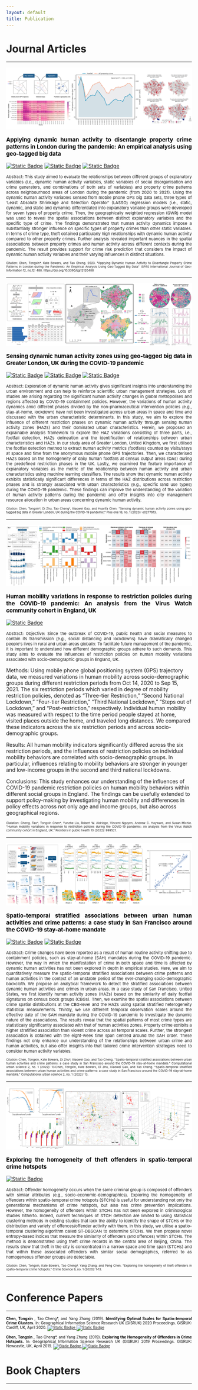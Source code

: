 ```yaml
---
layout: default
title: Publication
---
```



 
# Journal Articles

--------------------

<img src="assets/img/p_fig1.png" alt="Image description" 
style="transition: transform 0.3s ease;" 
onmouseover="this.style.transform='scale(1.2)';" 
onmouseout="this.style.transform='scale(1)';">

<p style="text-align: justify; font-size: 15px; font-weight: bold; color:black">
Applying dynamic human activity to disentangle property crime patterns in 
London during the pandemic: An empirical analysis using geo-tagged big data
</p>

[![Static Badge](https://img.shields.io/badge/Journal-ISPRS%20IJGI-%233A75AA)](https://www.mdpi.com/2220-9964/12/12/488#)
[![Static Badge](https://img.shields.io/badge/GitHub-Python-%23366B98?logo=Github)](https://github.com/tongxinchen/Human_Activity_Crime_London)
[![Static Badge](https://img.shields.io/badge/Open-Software-%2322A2EC?logo=zenodo)](https://zenodo.org/records/7839662)

<p style="text-align: justify; font-size: 11px"> 
Abstract: This study aimed to evaluate the relationships between different groups of 
explanatory variables (i.e., dynamic human activity variables, static variables 
of social disorganisation and crime generators, and combinations of both sets of variables) 
and property crime patterns across neighbourhood areas of London during the pandemic (from 2020 to 2021). 
Using the dynamic human activity variables sensed from mobile phone GPS big data sets, 
three types of ‘Least Absolute Shrinkage and Selection Operator’ (LASSO) regression 
models (i.e., static, dynamic, and static and dynamic) differentiated into explanatory 
variable groups were developed for seven types of property crime. Then, the geographically 
weighted regression (GWR) model was used to reveal the spatial associations between distinct explanatory 
variables and the specific type of crime. The findings demonstrated that human activity dynamics impose 
a substantially stronger influence on specific types of property crimes than other static variables. 
In terms of crime type, theft obtained particularly high relationships with dynamic human activity 
compared to other property crimes. Further analysis revealed important nuances in the spatial associations 
between property crimes and human activity across different contexts during the pandemic. 
The result provides support for crime risk prediction that considers the impact of dynamic human activity 
variables and their varying influences in distinct situations. 
</p>

<p style="text-align: justify; font-size: 8px">
Citation: Chen, Tongxin*, Kate Bowers, and Tao Cheng. 2023.
"Applying Dynamic Human Activity to Disentangle Property Crime Patterns in London during the Pandemic:
An Empirical Analysis Using Geo-Tagged Big Data" ISPRS International Journal of Geo-Information 12, no.12: 488. 
https://doi.org/10.3390/ijgi12120488
</p>

--------------------

<img src="assets/img/p_fig2.png" alt="Image description"
style="transition: transform 0.3s ease;"
onmouseover="this.style.transform='scale(1.2)';"
onmouseout="this.style.transform='scale(1)';">

<p style="text-align: justify; font-size: 15px; font-weight: bold; color:black">
Sensing dynamic human activity zones using geo-tagged big data in Greater London, UK 
during the COVID-19 pandemic
</p>

[![Static Badge](https://img.shields.io/badge/Journal-PLOS%20ONE-%23CC00A6?logo=PLOS%20ONE)](https://journals.plos.org/plosone/article?id=10.1371/journal.pone.0277913)
[![Static Badge](https://img.shields.io/badge/GitHub-Jupyter%20Notebook-%23F37726?logo=Github)](https://github.com/tongxinchen/HAZ_LONDON_COVID)
[![Static Badge](https://img.shields.io/badge/Open-Software-%2322A2EC?logo=zenodo)](https://zenodo.org/records/7096811)



<p style="text-align: justify; font-size: 11px"> 
Abstract: Exploration of dynamic human activity gives significant insights into understanding the urban environment and
can help to reinforce scientific urban management strategies. 
Lots of studies are arising regarding the significant human activity changes in global metropolises 
and regions affected by COVID-19 containment policies. However, the variations of human activity 
dynamics amid different phases divided by the non-pharmaceutical intervention policies
(e.g., stay-at-home, lockdown) have not been investigated across urban areas in space and time and discussed
with the urban characteristic determinants. In this study, we aim to explore the influence of 
different restriction phases on dynamic human activity through sensing human activity zones (HAZs) 
and their dominated urban characteristics. Herein, we proposed an explainable analysis framework to 
explore the HAZ variations consisting of three parts, i.e., footfall detection, HAZs delineation and 
the identification of relationships between urban characteristics and HAZs. In our study area of Greater 
London, United Kingdom, we first utilised the footfall detection method to extract human activity metrics 
(footfalls) counted by visits/stays at space and time from the anonymous mobile phone GPS trajectories. 
Then, we characterised HAZs based on the homogeneity of daily human footfalls at census output areas (OAs) 
during the predefined restriction phases in the UK. Lastly, we examined the feature importance of 
explanatory variables as the metric of the relationship between human activity and urban characteristics 
using machine learning classifiers. The results show that dynamic human activity exhibits statistically 
significant differences in terms of the HAZ distributions across restriction phases and is strongly 
associated with urban characteristics (e.g., specific land use types) during the COVID-19 pandemic. 
These findings can improve the understanding of the variation of human activity patterns during the 
pandemic and offer insights into city management resource allocation in urban areas concerning dynamic 
human activity.
</p>

<p style="text-align: justify; font-size: 8px">
Citation: Chen, Tongxin*, Di Zhu, Tao Cheng*, Xiaowei Gao, and Huanfa Chen. 
"Sensing dynamic human activity zones using geo-tagged big data in Greater London, UK 
during the COVID-19 pandemic." Plos one 18, no. 1 (2023): e0277913.
</p>

--------------------

<img src="assets/img/p_fig3.png" alt="Image description"
style="transition: transform 0.3s ease;"
onmouseover="this.style.transform='scale(1.2)';"
onmouseout="this.style.transform='scale(1)';">

<p style="text-align: justify; font-size: 15px; font-weight: bold; color:black">
Human mobility variations in response to restriction policies during the COVID-19 pandemic: 
An analysis from the Virus Watch community cohort in England, UK
</p>

[![Static Badge](https://img.shields.io/badge/Journal-Frontiers%20in%20Public%20Health-%23009EC6?logo=%20)](https://www.frontiersin.org/articles/10.3389/fpubh.2022.999521/full)

<p style="text-align: justify; font-size: 11px"> 
Abstract:
Objective: Since the outbreak of COVID-19, public health and social measures to contain its transmission 
(e.g., social distancing and lockdowns) have dramatically changed people's lives in rural and urban areas 
globally. To facilitate future management of the pandemic, it is important to understand how different 
demographic groups adhere to such demands. This study aims to evaluate the influences of restriction policies 
on human mobility variations associated with socio-demographic groups in England, UK.

Methods: Using mobile phone global positioning system (GPS) trajectory data, we measured variations 
in human mobility across socio-demographic groups during different restriction periods from Oct 14, 2020 
to Sep 15, 2021. The six restriction periods which varied in degree of mobility restriction policies, 
denoted as “Three-tier Restriction,” “Second National Lockdown,” “Four-tier Restriction,” 
“Third National Lockdown,” “Steps out of Lockdown,” and “Post-restriction,” respectively. 
Individual human mobility was measured with respect to the time period people stayed at home, 
visited places outside the home, and traveled long distances. 
We compared these indicators across the six restriction periods and across socio-demographic groups.

Results: All human mobility indicators significantly differed across the six restriction periods, 
and the influences of restriction policies on individual mobility behaviors are correlated with 
socio-demographic groups. In particular, influences relating to mobility behaviors are stronger 
in younger and low-income groups in the second and third national lockdowns.

Conclusions: This study enhances our understanding of the influences of COVID-19 pandemic restriction 
policies on human mobility behaviors within different social groups in England. 
The findings can be usefully extended to support policy-making by investigating human mobility and 
differences in policy effects across not only age and income groups, but also across geographical regions.
</p>

<p style="text-align: justify; font-size: 8px">
Ciatation: Cheng, Tao*, Tongxin Chen*, Yunzhe Liu, Robert W. Aldridge, 
Vincent Nguyen, Andrew C. Hayward, and Susan Michie. 
"Human mobility variations in response to restriction policies during the COVID-19 pandemic: 
An analysis from the Virus Watch community cohort in England, UK." 
Frontiers in public health 10 (2022): 999521.
</p>

--------------------

<img src="assets/img/p_fig4.png" alt="Image description"
style="transition: transform 0.3s ease;"
onmouseover="this.style.transform='scale(1.2)';"
onmouseout="this.style.transform='scale(1)';">

<p style="text-align: justify; font-size: 15px; font-weight: bold; color:black">
Spatio-temporal stratified associations between urban human activities and crime patterns: 
a case study in San Francisco around the COVID-19 stay-at-home mandate
</p>

[![Static Badge](https://img.shields.io/badge/Journal-Computational%20Urban%20Science-%23216851?logo=%20)](https://link.springer.com/article/10.1007/s43762-022-00041-2)
[![Static Badge](https://img.shields.io/badge/GitHub-Jupyter%20Notebook-%23F37726?logo=Github)](https://github.com/tongxinchen/Crime_HAZ_SF_US)

<p style="text-align: justify; font-size: 11px"> 
Abstract: Crime changes have been reported as a result of human routine activity shifting due to containment policies, 
such as stay-at-home (SAH) mandates during the COVID-19 pandemic. However, the way in which the manifestation 
of crime in both space and time is affected by dynamic human activities has not been explored in depth in 
empirical studies. Here, we aim to quantitatively measure the spatio-temporal stratified associations 
between crime patterns and human activities in the context of an unstable period of the ever-changing 
socio-demographic backcloth. We propose an analytical framework to detect the stratified associations 
between dynamic human activities and crimes in urban areas. In a case study of San Francisco, United States, 
we first identify human activity zones (HAZs) based on the similarity of daily footfall signatures on 
census block groups (CBGs). Then, we examine the spatial associations between crime spatial distributions 
at the CBG-level and the HAZs using spatial stratified heterogeneity statistical measurements. 
Thirdly, we use different temporal observation scales around the effective date of the SAH mandate during 
the COVID-19 pandemic to investigate the dynamic nature of the associations. The results reveal that 
the spatial patterns of most crime types are statistically significantly associated with that of human 
activities zones. Property crime exhibits a higher stratified association than violent crime across all 
temporal scales. Further, the strongest association is obtained with the eight-week time span centred 
around the SAH order. These findings not only enhance our understanding of the relationships between urban 
crime and human activities, but also offer insights into that tailored crime intervention strategies need 
to consider human activity variables.
</p>

<p style="text-align: justify; font-size: 8px">
Citation: Chen, Tongxin, Kate Bowers, Di Zhu*, Xiaowei Gao, and Tao Cheng. 
"Spatio-temporal stratified associations between urban human activities and crime patterns: 
a case study in San Francisco around the COVID-19 stay-at-home mandate." 
Computational urban science 2, no. 1 (2022): 13.Chen, Tongxin, Kate Bowers, Di Zhu, Xiaowei Gao, 
and Tao Cheng. "Spatio-temporal stratified associations between urban human activities 
and crime patterns: a case study in San Francisco around the COVID-19 stay-at-home mandate." 
Computational urban science 2, no. 1 (2022): 13.
</p>

--------------------

<img src="assets/img/p_fig5.png" alt="Image description"
style="transition: transform 0.3s ease;"
onmouseover="this.style.transform='scale(1.2)';"
onmouseout="this.style.transform='scale(1)';">

<p style="text-align: justify; font-size: 15px; font-weight: bold; color:black">
Exploring the homogeneity of theft offenders in spatio-temporal crime hotspots
</p>

[![Static Badge](https://img.shields.io/badge/Journal-Crime%20Science-%23199DC6?logo=%20)](https://link.springer.com/article/10.1186/s40163-020-00115-8)

<p style="text-align: justify; font-size: 11px"> 
Abstract: Offender homogeneity occurs when the same criminal group is composed of offenders with similar 
attributes (e.g., socio-economic-demographics). Exploring the homogeneity of offenders within spatio-temporal 
crime hotspots (STCHs) is useful for understanding not only the generational mechanisms of crime hotspots, 
but also has crime prevention implications. However, the homogeneity of offenders within STCHs has not 
been explored in criminological studies hitherto. Indeed, current techniques of STCH detection are limited 
to using statistical clustering methods in existing studies that lack the ability to identify the shape of 
STCHs or the distribution and variety of offences/offender activity with them. In this study, we utilise a 
spatio-temporal clustering algorithm called ST-DBSCAN to determine STCHs. We then propose novel 
entropy-based indices that measure the similarity of offenders (and offences) within STCHs. 
The method is demonstrated using theft crime records in the central area of Beijing, China. 
The results show that theft in the city is concentrated in a narrow space and time span (STCHs) and that 
within these associated offenders with similar social demographics, referred to as homogeneous offender 
groups are detectable.
</p>

<p style="text-align: justify; font-size: 8px">
Citation: Chen, Tongxin, Kate Bowers, Tao Cheng*, Yang Zhang, and Peng Chen. 
"Exploring the homogeneity of theft offenders in spatio-temporal crime hotspots." 
Crime Science 9, no. 1 (2020): 1-13.
</p>

--------------------





# Conference Papers
 
--------------------


<p style="text-align: justify; font-size: 10px; color:black">
<strong>Chen, Tongxin</strong> , Tao Cheng*, and Yang Zhang (2019). 
<strong>Identifying Optimal Scales for Spatio-temporal Crime Clusters.</strong> 
In: Geographical Information Science Research UK (GISRUK) 2020 Proceedings. 
GISRUK: Cardiff, UK, April 2020.

<a href="https://discovery.ucl.ac.uk/id/eprint/10114785/">
<img alt="Static Badge" src="https://img.shields.io/badge/UCL-Discovery-%230097A9" width="65">
</a>
<a href="https://www.researchgate.net/publication/338422605_Exploring_the_Homogeneity_of_Offenders_in_Crime_Hotspots">
<img alt="Static Badge" src="https://img.shields.io/badge/RG-Conference%20Paper-%23D0EEED?logo=researchgate" width="85">
</a>
</p>




<p style="text-align: justify; font-size: 10px; color:black">
<strong>Chen, Tongxin</strong> , Tao Cheng*, and Yang Zhang (2019). 
<strong>Exploring the Homogeneity of Offenders in Crime Hotspots.</strong> 
In: Geographical Information Science Research UK (GISRUK) 2019 Proceedings. 
GISRUK: Newcastle, UK, April 2019.

<a href="https://discovery.ucl.ac.uk/id/eprint/10085142/">
<img alt="Static Badge" src="https://img.shields.io/badge/UCL-Discovery-%230097A9" width="65">
</a>

<a href="https://www.researchgate.net/publication/338422605_Exploring_the_Homogeneity_of_Offenders_in_Crime_Hotspots">
<img alt="Static Badge" src="https://img.shields.io/badge/RG-Conference%20Paper-%23D0EEED?logo=researchgate" width="85">
</a>

</p>


# Book Chapters
--------------------
 





 